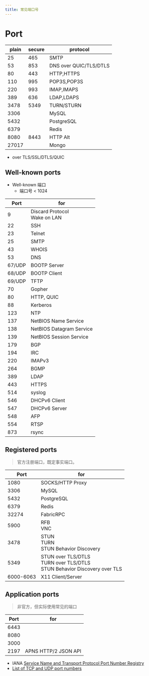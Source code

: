 ```yaml
---
title: 常见端口号
---
```


# Port

| plain | secure | protocol               |
| ----- | ------ | ---------------------- |
| 25    | 465    | SMTP                   |
| 53    | 853    | DNS over QUIC/TLS/DTLS |
| 80    | 443    | HTTP,HTTPS             |
| 110   | 995    | POP3S,POP3S            |
| 220   | 993    | IMAP,IMAPS             |
| 389   | 636    | LDAP,LDAPS             |
| 3478  | 5349   | TURN/STURN             |
| 3306  |        | MySQL                  |
| 5432  |        | PostgreSQL             |
| 6379  |        | Redis                  |
| 8080  | 8443   | HTTP Alt               |
| 27017 |        | Mongo                  |

- over TLS/SSL/DTLS/QUIC

## Well-known ports

- Well-known 端口
  - 端口号 < 1024

| Port   | for                               |
| ------ | --------------------------------- |
| 9      | Discard Protocol<br/> Wake on LAN |
| 22     | SSH                               |
| 23     | Telnet                            |
| 25     | SMTP                              |
| 43     | WHOIS                             |
| 53     | DNS                               |
| 67/UDP | BOOTP Server                      |
| 68/UDP | BOOTP Client                      |
| 69/UDP | TFTP                              |
| 70     | Gopher                            |
| 80     | HTTP, QUIC                        |
| 88     | Kerberos                          |
| 123    | NTP                               |
| 137    | NetBIOS Name Service              |
| 138    | NetBIOS Datagram Service          |
| 139    | NetBIOS Session Service           |
| 179    | BGP                               |
| 194    | IRC                               |
| 220    | IMAPv3                            |
| 264    | BGMP                              |
| 389    | LDAP                              |
| 443    | HTTPS                             |
| 514    | syslog                            |
| 546    | DHCPv6 Client                     |
| 547    | DHCPv6 Server                     |
| 548    | AFP                               |
| 554    | RTSP                              |
| 873    | rsync                             |

## Registered ports

> 官方注册端口，既定事实端口。

| Port      | for                                                                              |
| --------- | -------------------------------------------------------------------------------- |
| 1080      | SOCKS/HTTP Proxy                                                                 |
| 3306      | MySQL                                                                            |
| 5432      | PostgreSQL                                                                       |
| 6379      | Redis                                                                            |
| 32274     | FabricRPC                                                                        |
| 5900      | RFB<br/>VNC                                                                      |
| 3478      | STUN<br/>TURN<br/>STUN Behavior Discovery                                        |
| 5349      | STUN over TLS/DTLS<br/> TURN over TLS/DTLS<br/> STUN Behavior Discovery over TLS |
| 6000-6063 | X11 Client/Server                                                                |

## Application ports

> 非官方，但实际使用常见的端口

| Port | for                  |
| ---- | -------------------- |
| 6443 |
| 8080 |
| 3000 |
| 2197 | APNS HTTP/2 JSON API |

- IANA [Service Name and Transport Protocol Port Number Registry](https://www.iana.org/assignments/service-names-port-numbers/service-names-port-numbers.xhtml)
- [List of TCP and UDP port numbers](https://en.wikipedia.org/wiki/List_of_TCP_and_UDP_port_numbers)
